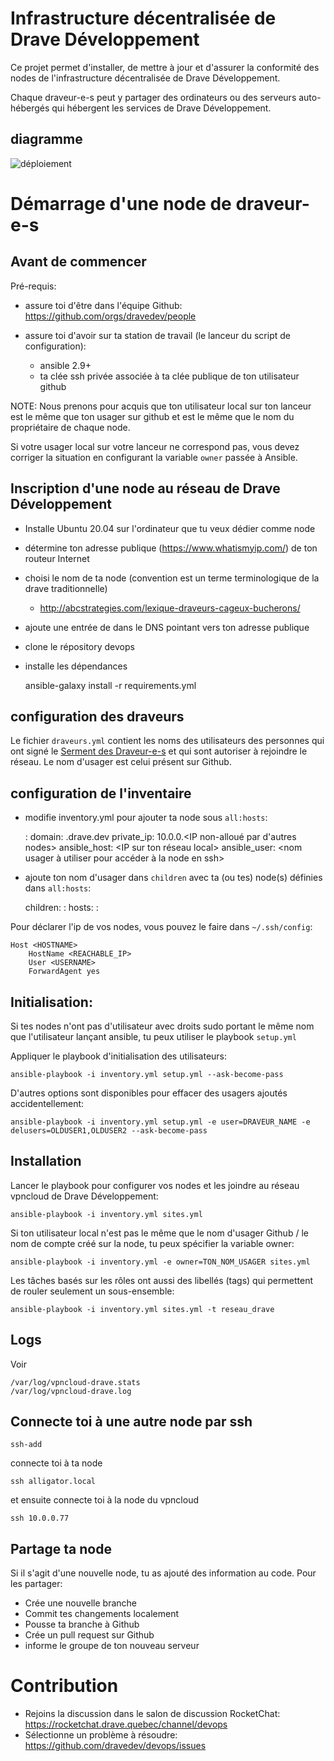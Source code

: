 # Infrastructure décentralisée de Drave Développement

Ce projet permet d'installer, de mettre à jour et d'assurer la conformité des nodes de l'infrastructure décentralisée de Drave Développement.

Chaque draveur-e-s peut y partager des ordinateurs ou des serveurs auto-hébergés qui hébergent les services de Drave Développement.

## diagramme

![déploiement](https://docs.google.com/drawings/d/e/2PACX-1vTa78mF1kfxvuAnbf4CuvN8c0V2arBZDebamzPuV3rOY3BiMqzobTFue9L4Z4jXE_NMHRQiIcCZbtAr/pub?w=960&h=720)

# Démarrage d'une node de draveur-e-s

## Avant de commencer

Pré-requis:

- assure toi d'être dans l'équipe Github: https://github.com/orgs/dravedev/people
- assure toi d'avoir sur ta station de travail (le lanceur du script de configuration):

  -  ansible 2.9+
  -  ta clée ssh privée associée à ta clée publique de ton utilisateur github

NOTE: Nous prenons pour acquis que ton utilisateur local sur ton lanceur est le même que ton usager sur github et est le même que le nom du propriétaire de chaque node.

Si votre usager local sur votre lanceur ne correspond pas, vous devez corriger la situation en configurant la variable `owner` passée à Ansible.

## Inscription d'une node au réseau de Drave Développement

* Installe Ubuntu 20.04 sur l'ordinateur que tu veux dédier comme node
* détermine ton adresse publique (https://www.whatismyip.com/) de ton routeur Internet
* choisi le nom de ta node (convention est un terme terminologique de la drave traditionnelle)
  * http://abcstrategies.com/lexique-draveurs-cageux-bucherons/
* ajoute une entrée de dans le DNS pointant vers ton adresse publique
* clone le répository devops
* installe les dépendances

    ansible-galaxy install -r requirements.yml

## configuration des draveurs

Le fichier `draveurs.yml` contient les noms des utilisateurs des personnes qui ont signé le [Serment des Draveur-e-s](https://serment.drave.dev) et qui sont autoriser à rejoindre le réseau. Le nom d'usager est celui présent sur Github.

## configuration de l'inventaire

* modifie inventory.yml pour ajouter ta node sous `all:hosts`:

     <HOSTNAME>:
       domain: <HOSTNAME>.drave.dev
       private_ip: 10.0.0.<IP non-alloué par d'autres nodes>
       ansible_host: <IP sur ton réseau local>
       ansible_user: <nom usager à utiliser pour accéder à la node en ssh>

* ajoute ton nom d'usager dans `children` avec ta (ou tes) node(s) définies dans `all:hosts`:

  children:
    <USERNAME>:
      hosts:
        <HOSTNAME>:


Pour déclarer l'ip de vos nodes, vous pouvez le faire dans `~/.ssh/config`:

    Host <HOSTNAME>
        HostName <REACHABLE_IP>
        User <USERNAME>
        ForwardAgent yes

## Initialisation:

Si tes nodes n'ont pas d'utilisateur avec droits sudo portant le même nom que l'utilisateur lançant ansible, tu peux utiliser le playbook `setup.yml`

Appliquer le playbook d'initialisation des utilisateurs:

    ansible-playbook -i inventory.yml setup.yml --ask-become-pass

D'autres options sont disponibles pour effacer des usagers ajoutés accidentellement:

    ansible-playbook -i inventory.yml setup.yml -e user=DRAVEUR_NAME -e delusers=OLDUSER1,OLDUSER2 --ask-become-pass

## Installation

Lancer le playbook pour configurer vos nodes et les joindre au réseau vpncloud de Drave Développement:

    ansible-playbook -i inventory.yml sites.yml

Si ton utilisateur local n'est pas le même que le nom d'usager Github / le nom de compte créé sur la node, tu peux spécifier la variable owner:

    ansible-playbook -i inventory.yml -e owner=TON_NOM_USAGER sites.yml

Les tâches basés sur les rôles ont aussi des libellés (tags) qui permettent de rouler seulement un sous-ensemble:

    ansible-playbook -i inventory.yml sites.yml -t reseau_drave

## Logs

Voir

    /var/log/vpncloud-drave.stats
    /var/log/vpncloud-drave.log


## Connecte toi à une autre node par ssh

    ssh-add

connecte toi à ta node

    ssh alligator.local

et ensuite connecte toi à la node du vpncloud

    ssh 10.0.0.77

## Partage ta node

Si il s'agit d'une nouvelle node, tu as ajouté des information au code. Pour les partager:

* Crée une nouvelle branche
* Commit tes changements localement
* Pousse ta branche à Github
* Crée un pull request sur Github
* informe le groupe de ton nouveau serveur

# Contribution

* Rejoins la discussion dans le salon de discussion RocketChat: https://rocketchat.drave.quebec/channel/devops
* Sélectionne un problème à résoudre: https://github.com/dravedev/devops/issues
